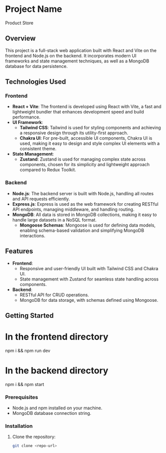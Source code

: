 # Project Name
Product Store
## Overview
This project is a full-stack web application built with React and Vite on the frontend and Node.js on the backend. It incorporates modern UI frameworks and state management techniques, as well as a MongoDB database for data persistence.

## Technologies Used

### Frontend
- **React + Vite**: The frontend is developed using React with Vite, a fast and lightweight bundler that enhances development speed and build performance.
- **UI Framework**:
  - **Tailwind CSS**: Tailwind is used for styling components and achieving a responsive design through its utility-first approach.
  - **Chakra UI**: For pre-built, accessible UI components, Chakra UI is used, making it easy to design and style complex UI elements with a consistent theme.
- **State Management**:
  - **Zustand**: Zustand is used for managing complex state across components, chosen for its simplicity and lightweight approach compared to Redux Toolkit.

### Backend
- **Node.js**: The backend server is built with Node.js, handling all routes and API requests efficiently.
- **Express.js**: Express is used as the web framework for creating RESTful API endpoints, managing middleware, and handling routing.
- **MongoDB**: All data is stored in MongoDB collections, making it easy to handle large datasets in a NoSQL format. 
  - **Mongoose Schemas**: Mongoose is used for defining data models, enabling schema-based validation and simplifying MongoDB interactions.

## Features
- **Frontend**:
  - Responsive and user-friendly UI built with Tailwind CSS and Chakra UI.
  - State management with Zustand for seamless state handling across components.
- **Backend**:
  - RESTful API for CRUD operations.
  - MongoDB for data storage, with schemas defined using Mongoose.

## Getting Started
# In the frontend directory
npm i && npm run dev

# In the backend directory
npm i && npm start

### Prerequisites
- Node.js and npm installed on your machine.
- MongoDB database connection string.

### Installation

1. Clone the repository:
   ```bash
   git clone <repo-url>
